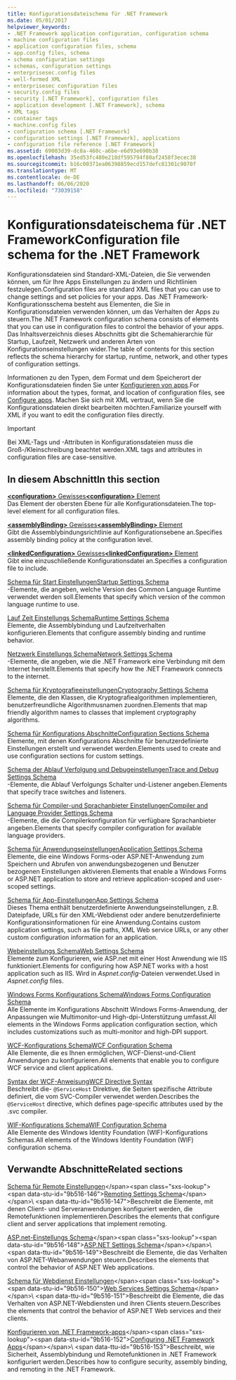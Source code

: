 ```yaml
---
title: Konfigurationsdateischema für .NET Framework
ms.date: 05/01/2017
helpviewer_keywords:
- .NET Framework application configuration, configuration schema
- machine configuration files
- application configuration files, schema
- app.config files, schema
- schema configuration settings
- schemas, configuration settings
- enterprisesec.config files
- well-formed XML
- enterprisesec configuration files
- security.config files
- security [.NET Framework], configuration files
- application development [.NET Framework], schema
- XML tags
- container tags
- machine.config files
- configuration schema [.NET Framework]
- configuration settings [.NET Framework], applications
- configuration file reference [.NET Framework]
ms.assetid: 69003d39-dc8a-460c-a6be-e6d93e690b38
ms.openlocfilehash: 35ed53fc480e218df595794f80af2458f3ecec38
ms.sourcegitcommit: b16c00371ea06398859ecd157defc81301c9070f
ms.translationtype: MT
ms.contentlocale: de-DE
ms.lasthandoff: 06/06/2020
ms.locfileid: "73039158"
---
```

# <a name="configuration-file-schema-for-the-net-framework"></a><span data-ttu-id="9b516-102">Konfigurationsdateischema für .NET Framework</span><span class="sxs-lookup"><span data-stu-id="9b516-102">Configuration file schema for the .NET Framework</span></span>

<span data-ttu-id="9b516-103">Konfigurationsdateien sind Standard-XML-Dateien, die Sie verwenden können, um für Ihre Apps Einstellungen zu ändern und Richtlinien festzulegen.</span><span class="sxs-lookup"><span data-stu-id="9b516-103">Configuration files are standard XML files that you can use to change settings and set policies for your apps.</span></span> <span data-ttu-id="9b516-104">Das .NET Framework-Konfigurationsschema besteht aus Elementen, die Sie in Konfigurationsdateien verwenden können, um das Verhalten der Apps zu steuern.</span><span class="sxs-lookup"><span data-stu-id="9b516-104">The .NET Framework configuration schema consists of elements that you can use in configuration files to control the behavior of your apps.</span></span> <span data-ttu-id="9b516-105">Das Inhaltsverzeichnis dieses Abschnitts gibt die Schemahierarchie für Startup, Laufzeit, Netzwerk und anderen Arten von Konfigurationseinstellungen wider.</span><span class="sxs-lookup"><span data-stu-id="9b516-105">The table of contents for this section reflects the schema hierarchy for startup, runtime, network, and other types of configuration settings.</span></span>

<span data-ttu-id="9b516-106">Informationen zu den Typen, dem Format und dem Speicherort der Konfigurationsdateien finden Sie unter [Konfigurieren von apps](../index.md).</span><span class="sxs-lookup"><span data-stu-id="9b516-106">For information about the types, format, and location of configuration files, see [Configure apps](../index.md).</span></span> <span data-ttu-id="9b516-107">Machen Sie sich mit XML vertraut, wenn Sie die Konfigurationsdateien direkt bearbeiten möchten.</span><span class="sxs-lookup"><span data-stu-id="9b516-107">Familiarize yourself with XML if you want to edit the configuration files directly.</span></span>

> [!IMPORTANT]
> <span data-ttu-id="9b516-108">Bei XML-Tags und -Attributen in Konfigurationsdateien muss die Groß-/Kleinschreibung beachtet werden.</span><span class="sxs-lookup"><span data-stu-id="9b516-108">XML tags and attributes in configuration files are case-sensitive.</span></span>

## <a name="in-this-section"></a><span data-ttu-id="9b516-109">In diesem Abschnitt</span><span class="sxs-lookup"><span data-stu-id="9b516-109">In this section</span></span>

<span data-ttu-id="9b516-110">[**\<configuration>** Gewisses](configuration-element.md)</span><span class="sxs-lookup"><span data-stu-id="9b516-110">[**\<configuration>** Element](configuration-element.md)</span></span>\
<span data-ttu-id="9b516-111">Das Element der obersten Ebene für alle Konfigurationsdateien.</span><span class="sxs-lookup"><span data-stu-id="9b516-111">The top-level element for all configuration files.</span></span>

<span data-ttu-id="9b516-112">[**\<assemblyBinding>** Gewisses](assemblybinding-element-for-configuration.md)</span><span class="sxs-lookup"><span data-stu-id="9b516-112">[**\<assemblyBinding>** Element](assemblybinding-element-for-configuration.md)</span></span>\
<span data-ttu-id="9b516-113">Gibt die Assemblybindungsrichtlinie auf Konfigurationsebene an.</span><span class="sxs-lookup"><span data-stu-id="9b516-113">Specifies assembly binding policy at the configuration level.</span></span>

<span data-ttu-id="9b516-114">[**\<linkedConfiguration>** Gewisses](linkedconfiguration-element.md)</span><span class="sxs-lookup"><span data-stu-id="9b516-114">[**\<linkedConfiguration>** Element](linkedconfiguration-element.md)</span></span>\
<span data-ttu-id="9b516-115">Gibt eine einzuschließende Konfigurationsdatei an.</span><span class="sxs-lookup"><span data-stu-id="9b516-115">Specifies a configuration file to include.</span></span>

<span data-ttu-id="9b516-116">[Schema für Start Einstellungen](./startup/index.md)</span><span class="sxs-lookup"><span data-stu-id="9b516-116">[Startup Settings Schema](./startup/index.md)</span></span>\
<span data-ttu-id="9b516-117">-Elemente, die angeben, welche Version des Common Language Runtime verwendet werden soll.</span><span class="sxs-lookup"><span data-stu-id="9b516-117">Elements that specify which version of the common language runtime to use.</span></span>

<span data-ttu-id="9b516-118">[Lauf Zeit Einstellungs Schema](./runtime/index.md)</span><span class="sxs-lookup"><span data-stu-id="9b516-118">[Runtime Settings Schema](./runtime/index.md)</span></span>\
<span data-ttu-id="9b516-119">Elemente, die Assemblybindung und Laufzeitverhalten konfigurieren.</span><span class="sxs-lookup"><span data-stu-id="9b516-119">Elements that configure assembly binding and runtime behavior.</span></span>

<span data-ttu-id="9b516-120">[Netzwerk Einstellungs Schema](./network/index.md)</span><span class="sxs-lookup"><span data-stu-id="9b516-120">[Network Settings Schema](./network/index.md)</span></span>\
<span data-ttu-id="9b516-121">-Elemente, die angeben, wie die .NET Framework eine Verbindung mit dem Internet herstellt.</span><span class="sxs-lookup"><span data-stu-id="9b516-121">Elements that specify how the .NET Framework connects to the internet.</span></span>

<span data-ttu-id="9b516-122">[Schema für Kryptografieeinstellungen](./cryptography/index.md)</span><span class="sxs-lookup"><span data-stu-id="9b516-122">[Cryptography Settings Schema](./cryptography/index.md)</span></span>\
<span data-ttu-id="9b516-123">Elemente, die den Klassen, die Kryptografiealgorithmen implementieren, benutzerfreundliche Algorithmusnamen zuordnen.</span><span class="sxs-lookup"><span data-stu-id="9b516-123">Elements that map friendly algorithm names to classes that implement cryptography algorithms.</span></span>

<span data-ttu-id="9b516-124">[Schema für Konfigurations Abschnitte](configuration-sections-schema.md)</span><span class="sxs-lookup"><span data-stu-id="9b516-124">[Configuration Sections Schema](configuration-sections-schema.md)</span></span>\
<span data-ttu-id="9b516-125">Elemente, mit denen Konfigurations Abschnitte für benutzerdefinierte Einstellungen erstellt und verwendet werden.</span><span class="sxs-lookup"><span data-stu-id="9b516-125">Elements used to create and use configuration sections for custom settings.</span></span>

<span data-ttu-id="9b516-126">[Schema der Ablauf Verfolgung und Debugeinstellungen](./trace-debug/index.md)</span><span class="sxs-lookup"><span data-stu-id="9b516-126">[Trace and Debug Settings Schema](./trace-debug/index.md)</span></span>\
<span data-ttu-id="9b516-127">-Elemente, die Ablauf Verfolgungs Schalter und-Listener angeben.</span><span class="sxs-lookup"><span data-stu-id="9b516-127">Elements that specify trace switches and listeners.</span></span>

<span data-ttu-id="9b516-128">[Schema für Compiler-und Sprachanbieter Einstellungen](./compiler/index.md)</span><span class="sxs-lookup"><span data-stu-id="9b516-128">[Compiler and Language Provider Settings Schema](./compiler/index.md)</span></span>\
<span data-ttu-id="9b516-129">-Elemente, die die Compilerkonfiguration für verfügbare Sprachanbieter angeben.</span><span class="sxs-lookup"><span data-stu-id="9b516-129">Elements that specify compiler configuration for available language providers.</span></span>

<span data-ttu-id="9b516-130">[Schema für Anwendungseinstellungen](application-settings-schema.md)</span><span class="sxs-lookup"><span data-stu-id="9b516-130">[Application Settings Schema](application-settings-schema.md)</span></span>\
<span data-ttu-id="9b516-131">Elemente, die eine Windows Forms-oder ASP.NET-Anwendung zum Speichern und Abrufen von anwendungsbezogenen und Benutzer bezogenen Einstellungen aktivieren.</span><span class="sxs-lookup"><span data-stu-id="9b516-131">Elements that enable a Windows Forms or ASP.NET application to store and retrieve application-scoped and user-scoped settings.</span></span>

<span data-ttu-id="9b516-132">[Schema für App-Einstellungen](./appsettings/index.md)</span><span class="sxs-lookup"><span data-stu-id="9b516-132">[App Settings Schema](./appsettings/index.md)</span></span>\
<span data-ttu-id="9b516-133">Dieses Thema enthält benutzerdefinierte Anwendungseinstellungen, z.B. Dateipfade, URLs für den XML-Webdienst oder andere benutzerdefinierte Konfigurationsinformationen für eine Anwendung.</span><span class="sxs-lookup"><span data-stu-id="9b516-133">Contains custom application settings, such as file paths, XML Web service URLs, or any other custom configuration information for an application.</span></span>

<span data-ttu-id="9b516-134">[Webeinstellungs Schema](./web/index.md)</span><span class="sxs-lookup"><span data-stu-id="9b516-134">[Web Settings Schema](./web/index.md)</span></span>\
<span data-ttu-id="9b516-135">Elemente zum Konfigurieren, wie ASP.net mit einer Host Anwendung wie IIS funktioniert.</span><span class="sxs-lookup"><span data-stu-id="9b516-135">Elements for configuring how ASP.NET works with a host application such as IIS.</span></span> <span data-ttu-id="9b516-136">Wird in *Aspnet.config*-Dateien verwendet.</span><span class="sxs-lookup"><span data-stu-id="9b516-136">Used in *Aspnet.config* files.</span></span>

<span data-ttu-id="9b516-137">[Windows Forms Konfigurations Schema](winforms/index.md)</span><span class="sxs-lookup"><span data-stu-id="9b516-137">[Windows Forms Configuration Schema](winforms/index.md)</span></span>\
<span data-ttu-id="9b516-138">Alle Elemente im Konfigurations Abschnitt Windows Forms-Anwendung, der Anpassungen wie Multimonitor-und High-dpi-Unterstützung umfasst.</span><span class="sxs-lookup"><span data-stu-id="9b516-138">All elements in the Windows Forms application configuration section, which includes customizations such as multi-monitor and high-DPI support.</span></span>

<span data-ttu-id="9b516-139">[WCF-Konfigurations Schema](./wcf/index.md)</span><span class="sxs-lookup"><span data-stu-id="9b516-139">[WCF Configuration Schema](./wcf/index.md)</span></span>\
<span data-ttu-id="9b516-140">Alle Elemente, die es Ihnen ermöglichen, WCF-Dienst-und-Client Anwendungen zu konfigurieren.</span><span class="sxs-lookup"><span data-stu-id="9b516-140">All elements that enable you to configure WCF service and client applications.</span></span>

<span data-ttu-id="9b516-141">[Syntax der WCF-Anweisung](./wcf-directive/index.md)</span><span class="sxs-lookup"><span data-stu-id="9b516-141">[WCF Directive Syntax](./wcf-directive/index.md)</span></span>\
<span data-ttu-id="9b516-142">Beschreibt die- `@ServiceHost` Direktive, die Seiten spezifische Attribute definiert, die vom SVC-Compiler verwendet werden.</span><span class="sxs-lookup"><span data-stu-id="9b516-142">Describes the `@ServiceHost` directive, which defines page-specific attributes used by the .svc compiler.</span></span>

<span data-ttu-id="9b516-143">[WIF-Konfigurations Schema](windows-identity-foundation/index.md)</span><span class="sxs-lookup"><span data-stu-id="9b516-143">[WIF Configuration Schema](windows-identity-foundation/index.md)</span></span>\
<span data-ttu-id="9b516-144">Alle Elemente des Windows Identity Foundation (WIF)-Konfigurations Schemas.</span><span class="sxs-lookup"><span data-stu-id="9b516-144">All elements of the Windows Identity Foundation (WIF) configuration schema.</span></span>

## <a name="related-sections"></a><span data-ttu-id="9b516-145">Verwandte Abschnitte</span><span class="sxs-lookup"><span data-stu-id="9b516-145">Related sections</span></span>

<span data-ttu-id="9b516-146">[Schema für Remote Einstellungen](https://docs.microsoft.com/previous-versions/dotnet/netframework-4.0/z415cf9a(v=vs.100))</span><span class="sxs-lookup"><span data-stu-id="9b516-146">[Remoting Settings Schema](https://docs.microsoft.com/previous-versions/dotnet/netframework-4.0/z415cf9a(v=vs.100))</span></span>\
<span data-ttu-id="9b516-147">Beschreibt die Elemente, mit denen Client- und Serveranwendungen konfiguriert werden, die Remotefunktionen implementieren.</span><span class="sxs-lookup"><span data-stu-id="9b516-147">Describes the elements that configure client and server applications that implement remoting.</span></span>

<span data-ttu-id="9b516-148">[ASP.net-Einstellungs Schema](https://docs.microsoft.com/previous-versions/dotnet/netframework-4.0/b5ysx397(v=vs.100))</span><span class="sxs-lookup"><span data-stu-id="9b516-148">[ASP.NET Settings Schema](https://docs.microsoft.com/previous-versions/dotnet/netframework-4.0/b5ysx397(v=vs.100))</span></span>\
<span data-ttu-id="9b516-149">Beschreibt die Elemente, die das Verhalten von ASP.NET-Webanwendungen steuern.</span><span class="sxs-lookup"><span data-stu-id="9b516-149">Describes the elements that control the behavior of ASP.NET Web applications.</span></span>

<span data-ttu-id="9b516-150">[Schema für Webdienst Einstellungen](https://docs.microsoft.com/previous-versions/dotnet/netframework-4.0/cctwteet(v=vs.100))</span><span class="sxs-lookup"><span data-stu-id="9b516-150">[Web Services Settings Schema](https://docs.microsoft.com/previous-versions/dotnet/netframework-4.0/cctwteet(v=vs.100))</span></span>\
<span data-ttu-id="9b516-151">Beschreibt die Elemente, die das Verhalten von ASP.NET-Webdiensten und ihren Clients steuern.</span><span class="sxs-lookup"><span data-stu-id="9b516-151">Describes the elements that control the behavior of ASP.NET Web services and their clients.</span></span>

<span data-ttu-id="9b516-152">[Konfigurieren von .NET Framework-apps](https://docs.microsoft.com/previous-versions/dotnet/netframework-4.0/kza1yk3a(v=vs.100))</span><span class="sxs-lookup"><span data-stu-id="9b516-152">[Configuring .NET Framework Apps](https://docs.microsoft.com/previous-versions/dotnet/netframework-4.0/kza1yk3a(v=vs.100))</span></span>\
<span data-ttu-id="9b516-153">Beschreibt, wie Sicherheit, Assemblybindung und Remotefunktionen in .NET Framework konfiguriert werden.</span><span class="sxs-lookup"><span data-stu-id="9b516-153">Describes how to configure security, assembly binding, and remoting in the .NET Framework.</span></span>

